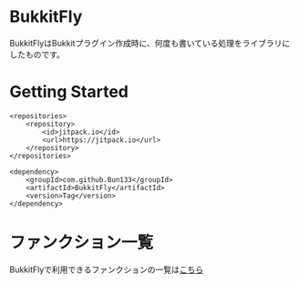 # BukkitFly

BukkitFlyはBukkitプラグイン作成時に、何度も書いている処理をライブラリにしたものです。

# Getting Started

```
<repositories>
	<repository>
	    <id>jitpack.io</id>
	    <url>https://jitpack.io</url>
	</repository>
</repositories>

<dependency>
    <groupId>com.github.Bun133</groupId>
    <artifactId>BukkitFly</artifactId>
    <version>Tag</version>
</dependency>

```

# ファンクション一覧

BukkitFlyで利用できるファンクションの一覧は[こちら](https://github.com/Bun133/BukkitFly/blob/main/Functions.md)